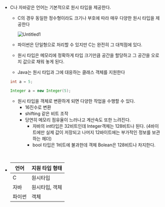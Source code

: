 - C나 자바같은 언어는 기본적으로 원시 타입을 제공한다.

  - C의 경우 동일한 정수형이라도 크기나 부호에 따라 매우 다양한 원시 타입을 제공한다

    ![Untitled1](https://user-images.githubusercontent.com/53499412/116535046-4532c400-a91e-11eb-9120-00d8175e5444.png)

  - 파이썬은 단일형으로 처리할 수 있지만 C는 완전히 그 대척점에 있다.
  - 원시 타입은 메모리에 정확하게 타입 크기만큼 공간을 할당하고 그 공간을 오로지 값으로 채워 놓게 된다.
  - Java는 원시 타입과 그에 대응하는 클래스 객체를 지원한다

  ```java
  int a = 5;

  Integer a = new Integer(5);
  ```

  - 원시 타입을 객체로 변환하게 되면 다양한 작업을 수행할 수 있다.
    - 16진수로 변환
    - shifting 같은 비트 조작
    - 당연히 메모리 점유율이 느러나고 계산속도 또한 느려진다.
      - 자바의 int타입은 32비트인데 Integer객체는 128비트나 된다. (4바이트에만 실제 값이 저장되고 나머지 12바이트에는 부가적인 정보를 보관하는 헤더)
      - bool 타입은 1비트에 불과한데 객체 Bolean은 128비트나 차지한다.

<br>

- | 언어   | 지원 타입 형태 |
  | ------ | -------------- |
  | C      | 원시타입       |
  | 자바   | 원시타입, 객체 |
  | 파이썬 | 객체           |
